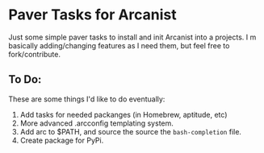 # Paver Tasks for Arcanist

Just some simple paver tasks to install and init Arcanist into a projects.  I
m basically adding/changing features as I need them, but feel free to fork/contribute.

## To Do:

These are some things I'd like to do eventually:

1. Add tasks for needed packanges (in Homebrew, aptitude, etc)
2. More advanced .arcconfig templating system.
3. Add arc to $PATH, and source the source the `bash-completion` file.
4. Create package for PyPi.
